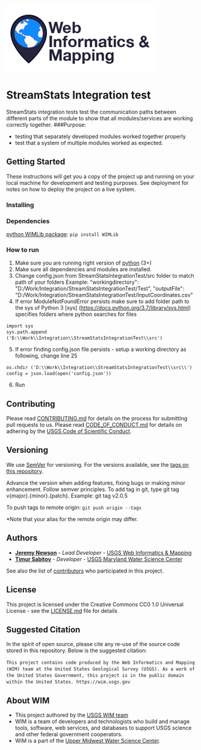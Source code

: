 ![WiM](wimlogo.png)

# StreamStats Integration test

StreamStats integration tests test the communication paths between different parts of the module to show that all modules/services are working correctly together.
###Purpose:
* testing that separately developed modules worked together properly
* test that a system of multiple modules worked as expected.


## Getting Started

These instructions will get you a copy of the project up and running on your local machine for development and testing purposes. See deployment for notes on how to deploy the project on a live system.

### Installing
### Dependencies
[ python WIMLib package](https://pypi.org/project/WIMLib/): `pip install WIMLib`

### How to run
1. Make sure you are running right version of [python](https://www.python.org/downloads/) (3+)
2. Make sure all dependencies and modules are installed.
3. Change config.json from StreamStatsIntegrationTest/src folder to match path of your folders
Example:
  "workingdirectory": "D:/Work/Integration/StreamStatsIntegrationTest/Test",
  "outputFile": "D:/Work/Integration/StreamStatsIntegrationTest/InputCoordinates.csv"
4. If error ModuleNotFoundError persists make sure to add folder path to the sys of Python 3
[sys] (https://docs.python.org/3.7/library/sys.html) specifies folders where python searches for files

```{python}
import sys
sys.path.append ('D:\\Work\\Integration\\StreamStatsIntegrationTest\\src')
```

5. If error finding config.json file persists - setup a working directory as following, change line 25

```{python}
os.chdir ('D:\\Work\\Integration\\StreamStatsIntegrationTest\\src\\')
config = json.load(open('config.json'))
```

6. Run

## Contributing

Please read [CONTRIBUTING.md](CONTRIBUTING.md) for details on the process for submitting pull requests to us. Please read [CODE_OF_CONDUCT.md](CODE_OF_CONDUCT.md) for details on adhering by the [USGS Code of Scientific Conduct](https://www2.usgs.gov/fsp/fsp_code_of_scientific_conduct.asp).

## Versioning

We use [SemVer](http://semver.org/) for versioning. For the versions available, see the [tags on this repository](../../tags). 

Advance the version when adding features, fixing bugs or making minor enhancement. Follow semver principles. To add tag in git, type git tag v{major}.{minor}.{patch}. Example: git tag v2.0.5

To push tags to remote origin: `git push origin --tags`

*Note that your alias for the remote origin may differ.

## Authors

* **[Jeremy Newson](https://www.usgs.gov/staff-profiles/jeremy-k-newson)**  - *Lead Developer* - [USGS Web Informatics & Mapping](https://wim.usgs.gov/)
* **[Timur Sabitov](https://github.com/tim7en)**  - *Developer* - [USGS Maryland Water Science Center](https://www.usgs.gov/centers/md-de-dc-water)

See also the list of [contributors](../../graphs/contributors) who participated in this project.

## License

This project is licensed under the Creative Commons CC0 1.0 Universal License - see the [LICENSE.md](LICENSE.md) file for details

## Suggested Citation

In the spirit of open source, please cite any re-use of the source code stored in this repository. Below is the suggested citation:

`This project contains code produced by the Web Informatics and Mapping (WIM) team at the United States Geological Survey (USGS). As a work of the United States Government, this project is in the public domain within the United States. https://wim.usgs.gov`


## About WIM

* This project authored by the [USGS WIM team](https://wim.usgs.gov)
* WIM is a team of developers and technologists who build and manage tools, software, web services, and databases to support USGS science and other federal government cooperators.
* WiM is a part of the [Upper Midwest Water Science Center](https://www.usgs.gov/centers/wisconsin-water-science-center).
